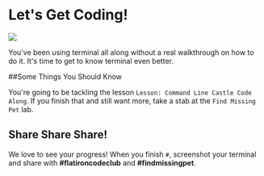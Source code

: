 # Let's Get Coding!

<img src="https://s3.amazonaws.com/after-school-assets/typing-fast.gif">

You've been using terminal all along without a real walkthrough on how to do it. It's time to get to know terminal even better.

##Some Things You Should Know

You're going to be tackling the lesson `Lesson: Command Line Castle Code Along`. If you finish that and still want more, take a stab at the `Find Missing Pet` lab. 

## Share Share Share!

We love to see your progress! When you finish `#`, screenshot your terminal and share with **\#flatironcodeclub** and **\#findmissingpet**.

